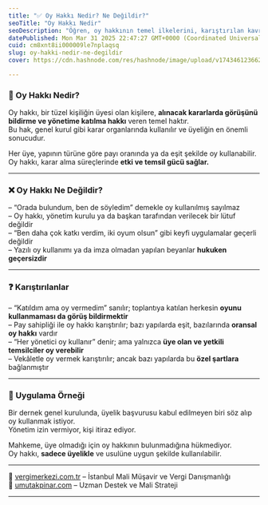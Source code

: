 ```yaml
---
title: "✅ Oy Hakkı Nedir? Ne Değildir?"
seoTitle: "Oy Hakkı Nedir"
seoDescription: "Öğren, oy hakkının temel ilkelerini, karıştırılan kavramları ve hukuki uygulamalarını açıklıyor. Doğru ve etkili karar alma süreçlerini keşfedin"
datePublished: Mon Mar 31 2025 22:47:27 GMT+0000 (Coordinated Universal Time)
cuid: cm8xnt8ii000009le7nplaqsq
slug: oy-hakki-nedir-ne-degildir
cover: https://cdn.hashnode.com/res/hashnode/image/upload/v1743461236629/54158924-2c9d-4cdc-8bf9-d6df2c64e5ac.webp

---
```


### 🔹 Oy Hakkı Nedir?

Oy hakkı, bir tüzel kişiliğin üyesi olan kişilere, **alınacak kararlarda görüşünü bildirme ve yönetime katılma hakkı** veren temel haktır.  
Bu hak, genel kurul gibi karar organlarında kullanılır ve üyeliğin en önemli sonucudur.

Her üye, yapının türüne göre payı oranında ya da eşit şekilde oy kullanabilir.  
Oy hakkı, karar alma süreçlerinde **etki ve temsil gücü sağlar.**

---

### ❌ Oy Hakkı Ne Değildir?

– “Orada bulundum, ben de söyledim” demekle oy kullanılmış sayılmaz  
– Oy hakkı, yönetim kurulu ya da başkan tarafından verilecek bir lütuf değildir  
– “Ben daha çok katkı verdim, iki oyum olsun” gibi keyfi uygulamalar geçerli değildir  
– Yazılı oy kullanımı ya da imza olmadan yapılan beyanlar **hukuken geçersizdir**

---

### ❓ Karıştırılanlar

– “Katıldım ama oy vermedim” sanılır; toplantıya katılan herkesin **oyunu kullanmaması da görüş bildirmektir**  
– Pay sahipliği ile oy hakkı karıştırılır; bazı yapılarda eşit, bazılarında **oransal oy hakkı** vardır  
– “Her yönetici oy kullanır” denir; ama yalnızca **üye olan ve yetkili temsilciler oy verebilir**  
– Vekâletle oy vermek karıştırılır; ancak bazı yapılarda bu **özel şartlara** bağlanmıştır

---

### 🧠 Uygulama Örneği

Bir dernek genel kurulunda, üyelik başvurusu kabul edilmeyen biri söz alıp oy kullanmak istiyor.  
Yönetim izin vermiyor, kişi itiraz ediyor.

Mahkeme, üye olmadığı için oy hakkının bulunmadığına hükmediyor.  
Oy hakkı, **sadece üyelikle** ve usulüne uygun şekilde kullanılabilir.

---

📎 [vergimerkezi.com.tr](https://vergimerkezi.com.tr) – İstanbul Mali Müşavir ve Vergi Danışmanlığı  
📎 [umutakpinar.com](https://umutakpinar.com) – Uzman Destek ve Mali Strateji

---